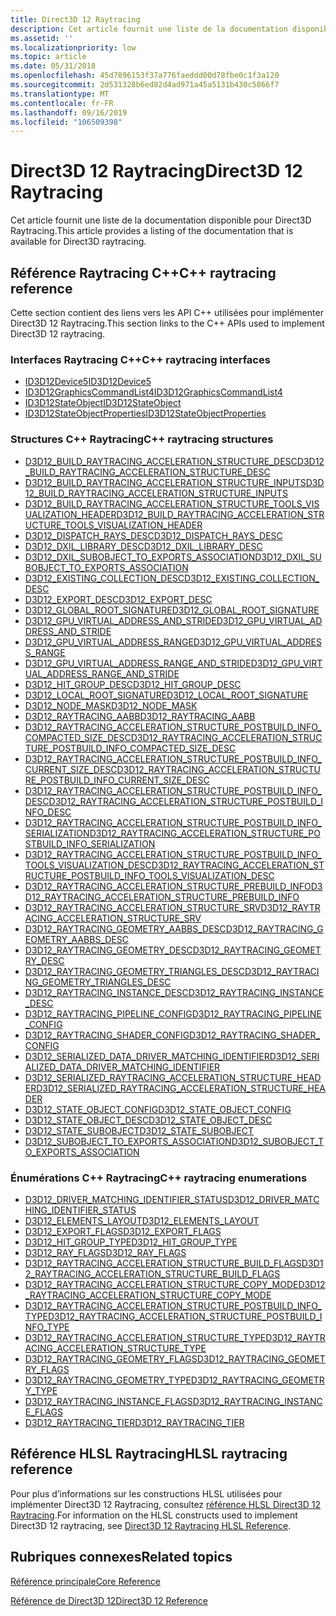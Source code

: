 ```yaml
---
title: Direct3D 12 Raytracing
description: Cet article fournit une liste de la documentation disponible pour Direct3D Raytracing.
ms.assetid: ''
ms.localizationpriority: low
ms.topic: article
ms.date: 05/31/2018
ms.openlocfilehash: 45d7896153f37a776faeddd00d78fbe0c1f3a120
ms.sourcegitcommit: 2d531328b6ed82d4ad971a45a5131b430c5866f7
ms.translationtype: MT
ms.contentlocale: fr-FR
ms.lasthandoff: 09/16/2019
ms.locfileid: "106509398"
---
```

# <a name="direct3d-12-raytracing"></a><span data-ttu-id="ad225-103">Direct3D 12 Raytracing</span><span class="sxs-lookup"><span data-stu-id="ad225-103">Direct3D 12 Raytracing</span></span>

<span data-ttu-id="ad225-104">Cet article fournit une liste de la documentation disponible pour Direct3D Raytracing.</span><span class="sxs-lookup"><span data-stu-id="ad225-104">This article provides a listing of the documentation that is available for Direct3D raytracing.</span></span>

## <a name="c-raytracing-reference"></a><span data-ttu-id="ad225-105">Référence Raytracing C++</span><span class="sxs-lookup"><span data-stu-id="ad225-105">C++ raytracing reference</span></span>

<span data-ttu-id="ad225-106">Cette section contient des liens vers les API C++ utilisées pour implémenter Direct3D 12 Raytracing.</span><span class="sxs-lookup"><span data-stu-id="ad225-106">This section links to the C++ APIs used to implement Direct3D 12 raytracing.</span></span>

### <a name="c-raytracing-interfaces"></a><span data-ttu-id="ad225-107">Interfaces Raytracing C++</span><span class="sxs-lookup"><span data-stu-id="ad225-107">C++ raytracing interfaces</span></span>

* [<span data-ttu-id="ad225-108">ID3D12Device5</span><span class="sxs-lookup"><span data-stu-id="ad225-108">ID3D12Device5</span></span>](/windows/desktop/api/d3d12/nn-d3d12-id3d12device5)
* [<span data-ttu-id="ad225-109">ID3D12GraphicsCommandList4</span><span class="sxs-lookup"><span data-stu-id="ad225-109">ID3D12GraphicsCommandList4</span></span>](/windows/desktop/api/d3d12/nn-d3d12-id3d12graphicscommandlist4)
* [<span data-ttu-id="ad225-110">ID3D12StateObject</span><span class="sxs-lookup"><span data-stu-id="ad225-110">ID3D12StateObject</span></span>](/windows/desktop/api/d3d12/nn-d3d12-id3d12stateobject)
* [<span data-ttu-id="ad225-111">ID3D12StateObjectProperties</span><span class="sxs-lookup"><span data-stu-id="ad225-111">ID3D12StateObjectProperties</span></span>](/windows/desktop/api/d3d12/nn-d3d12-id3d12stateobjectproperties)


### <a name="c-raytracing-structures"></a><span data-ttu-id="ad225-112">Structures C++ Raytracing</span><span class="sxs-lookup"><span data-stu-id="ad225-112">C++ raytracing structures</span></span>


* [<span data-ttu-id="ad225-113">D3D12_BUILD_RAYTRACING_ACCELERATION_STRUCTURE_DESC</span><span class="sxs-lookup"><span data-stu-id="ad225-113">D3D12_BUILD_RAYTRACING_ACCELERATION_STRUCTURE_DESC</span></span>](/windows/desktop/api/d3d12/ns-d3d12-d3d12_build_raytracing_acceleration_structure_desc)
* [<span data-ttu-id="ad225-114">D3D12_BUILD_RAYTRACING_ACCELERATION_STRUCTURE_INPUTS</span><span class="sxs-lookup"><span data-stu-id="ad225-114">D3D12_BUILD_RAYTRACING_ACCELERATION_STRUCTURE_INPUTS</span></span>](/windows/desktop/api/d3d12/ns-d3d12-d3d12_build_raytracing_acceleration_structure_inputs)
* [<span data-ttu-id="ad225-115">D3D12_BUILD_RAYTRACING_ACCELERATION_STRUCTURE_TOOLS_VISUALIZATION_HEADER</span><span class="sxs-lookup"><span data-stu-id="ad225-115">D3D12_BUILD_RAYTRACING_ACCELERATION_STRUCTURE_TOOLS_VISUALIZATION_HEADER</span></span>](/windows/desktop/api/d3d12/ns-d3d12-d3d12_build_raytracing_acceleration_structure_tools_visualization_header)
* [<span data-ttu-id="ad225-116">D3D12_DISPATCH_RAYS_DESC</span><span class="sxs-lookup"><span data-stu-id="ad225-116">D3D12_DISPATCH_RAYS_DESC</span></span>](/windows/desktop/api/d3d12/ns-d3d12-d3d12_dispatch_rays_desc)
* [<span data-ttu-id="ad225-117">D3D12_DXIL_LIBRARY_DESC</span><span class="sxs-lookup"><span data-stu-id="ad225-117">D3D12_DXIL_LIBRARY_DESC</span></span>](/windows/desktop/api/d3d12/ns-d3d12-d3d12_dxil_library_desc)
* [<span data-ttu-id="ad225-118">D3D12_DXIL_SUBOBJECT_TO_EXPORTS_ASSOCIATION</span><span class="sxs-lookup"><span data-stu-id="ad225-118">D3D12_DXIL_SUBOBJECT_TO_EXPORTS_ASSOCIATION</span></span>](/windows/desktop/api/d3d12/ns-d3d12-d3d12_dxil_subobject_to_exports_association)
* [<span data-ttu-id="ad225-119">D3D12_EXISTING_COLLECTION_DESC</span><span class="sxs-lookup"><span data-stu-id="ad225-119">D3D12_EXISTING_COLLECTION_DESC</span></span>](/windows/desktop/api/d3d12/ns-d3d12-d3d12_existing_collection_desc)
* [<span data-ttu-id="ad225-120">D3D12_EXPORT_DESC</span><span class="sxs-lookup"><span data-stu-id="ad225-120">D3D12_EXPORT_DESC</span></span>](/windows/desktop/api/d3d12/ns-d3d12-d3d12_existing_collection_desc)
* [<span data-ttu-id="ad225-121">D3D12_GLOBAL_ROOT_SIGNATURE</span><span class="sxs-lookup"><span data-stu-id="ad225-121">D3D12_GLOBAL_ROOT_SIGNATURE</span></span>](/windows/desktop/api/d3d12/ns-d3d12-d3d12_global_root_signature)
* [<span data-ttu-id="ad225-122">D3D12_GPU_VIRTUAL_ADDRESS_AND_STRIDE</span><span class="sxs-lookup"><span data-stu-id="ad225-122">D3D12_GPU_VIRTUAL_ADDRESS_AND_STRIDE</span></span>](/windows/desktop/api/d3d12/ns-d3d12-d3d12_gpu_virtual_address_and_stride)
* [<span data-ttu-id="ad225-123">D3D12_GPU_VIRTUAL_ADDRESS_RANGE</span><span class="sxs-lookup"><span data-stu-id="ad225-123">D3D12_GPU_VIRTUAL_ADDRESS_RANGE</span></span>](/windows/desktop/api/d3d12/ns-d3d12-d3d12_gpu_virtual_address_range)
* [<span data-ttu-id="ad225-124">D3D12_GPU_VIRTUAL_ADDRESS_RANGE_AND_STRIDE</span><span class="sxs-lookup"><span data-stu-id="ad225-124">D3D12_GPU_VIRTUAL_ADDRESS_RANGE_AND_STRIDE</span></span>](/windows/desktop/api/d3d12/ns-d3d12-d3d12_gpu_virtual_address_range_and_stride)
* [<span data-ttu-id="ad225-125">D3D12_HIT_GROUP_DESC</span><span class="sxs-lookup"><span data-stu-id="ad225-125">D3D12_HIT_GROUP_DESC</span></span>](/windows/desktop/api/d3d12/ns-d3d12-d3d12_hit_group_desc)
* [<span data-ttu-id="ad225-126">D3D12_LOCAL_ROOT_SIGNATURE</span><span class="sxs-lookup"><span data-stu-id="ad225-126">D3D12_LOCAL_ROOT_SIGNATURE</span></span>](/windows/desktop/api/d3d12/ns-d3d12-d3d12_local_root_signature)
* [<span data-ttu-id="ad225-127">D3D12_NODE_MASK</span><span class="sxs-lookup"><span data-stu-id="ad225-127">D3D12_NODE_MASK</span></span>](/windows/desktop/api/d3d12/ns-d3d12-d3d12_node_mask)
* [<span data-ttu-id="ad225-128">D3D12_RAYTRACING_AABB</span><span class="sxs-lookup"><span data-stu-id="ad225-128">D3D12_RAYTRACING_AABB</span></span>](/windows/desktop/api/d3d12/ns-d3d12-d3d12_raytracing_aabb)
* [<span data-ttu-id="ad225-129">D3D12_RAYTRACING_ACCELERATION_STRUCTURE_POSTBUILD_INFO_COMPACTED_SIZE_DESC</span><span class="sxs-lookup"><span data-stu-id="ad225-129">D3D12_RAYTRACING_ACCELERATION_STRUCTURE_POSTBUILD_INFO_COMPACTED_SIZE_DESC</span></span>](/windows/desktop/api/d3d12/ns-d3d12-d3d12_raytracing_acceleration_structure_postbuild_info_compacted_size_desc)
* [<span data-ttu-id="ad225-130">D3D12_RAYTRACING_ACCELERATION_STRUCTURE_POSTBUILD_INFO_CURRENT_SIZE_DESC</span><span class="sxs-lookup"><span data-stu-id="ad225-130">D3D12_RAYTRACING_ACCELERATION_STRUCTURE_POSTBUILD_INFO_CURRENT_SIZE_DESC</span></span>](/windows/desktop/api/d3d12/ns-d3d12-d3d12_raytracing_acceleration_structure_postbuild_info_current_size_desc)
* [<span data-ttu-id="ad225-131">D3D12_RAYTRACING_ACCELERATION_STRUCTURE_POSTBUILD_INFO_DESC</span><span class="sxs-lookup"><span data-stu-id="ad225-131">D3D12_RAYTRACING_ACCELERATION_STRUCTURE_POSTBUILD_INFO_DESC</span></span>](/windows/desktop/api/d3d12/ns-d3d12-d3d12_raytracing_acceleration_structure_postbuild_info_desc)
* [<span data-ttu-id="ad225-132">D3D12_RAYTRACING_ACCELERATION_STRUCTURE_POSTBUILD_INFO_SERIALIZATION</span><span class="sxs-lookup"><span data-stu-id="ad225-132">D3D12_RAYTRACING_ACCELERATION_STRUCTURE_POSTBUILD_INFO_SERIALIZATION</span></span>](/windows/desktop/api/d3d12/ns-d3d12-d3d12_raytracing_acceleration_structure_postbuild_info_serialization_desc)
* [<span data-ttu-id="ad225-133">D3D12_RAYTRACING_ACCELERATION_STRUCTURE_POSTBUILD_INFO_TOOLS_VISUALIZATION_DESC</span><span class="sxs-lookup"><span data-stu-id="ad225-133">D3D12_RAYTRACING_ACCELERATION_STRUCTURE_POSTBUILD_INFO_TOOLS_VISUALIZATION_DESC</span></span>](/windows/desktop/api/d3d12/ns-d3d12-d3d12_raytracing_acceleration_structure_postbuild_info_tools_visualization_desc)
* [<span data-ttu-id="ad225-134">D3D12_RAYTRACING_ACCELERATION_STRUCTURE_PREBUILD_INFO</span><span class="sxs-lookup"><span data-stu-id="ad225-134">D3D12_RAYTRACING_ACCELERATION_STRUCTURE_PREBUILD_INFO</span></span>](/windows/desktop/api/d3d12/ns-d3d12-d3d12_raytracing_acceleration_structure_prebuild_info)
* [<span data-ttu-id="ad225-135">D3D12_RAYTRACING_ACCELERATION_STRUCTURE_SRV</span><span class="sxs-lookup"><span data-stu-id="ad225-135">D3D12_RAYTRACING_ACCELERATION_STRUCTURE_SRV</span></span>](/windows/desktop/api/d3d12/ns-d3d12-d3d12_raytracing_acceleration_structure_srv)
* [<span data-ttu-id="ad225-136">D3D12_RAYTRACING_GEOMETRY_AABBS_DESC</span><span class="sxs-lookup"><span data-stu-id="ad225-136">D3D12_RAYTRACING_GEOMETRY_AABBS_DESC</span></span>](/windows/desktop/api/d3d12/ns-d3d12-d3d12_raytracing_geometry_aabbs_desc)
* [<span data-ttu-id="ad225-137">D3D12_RAYTRACING_GEOMETRY_DESC</span><span class="sxs-lookup"><span data-stu-id="ad225-137">D3D12_RAYTRACING_GEOMETRY_DESC</span></span>](/windows/desktop/api/d3d12/ns-d3d12-d3d12_raytracing_geometry_desc)
* [<span data-ttu-id="ad225-138">D3D12_RAYTRACING_GEOMETRY_TRIANGLES_DESC</span><span class="sxs-lookup"><span data-stu-id="ad225-138">D3D12_RAYTRACING_GEOMETRY_TRIANGLES_DESC</span></span>](/windows/desktop/api/d3d12/ns-d3d12-d3d12_raytracing_geometry_triangles_desc)
* [<span data-ttu-id="ad225-139">D3D12_RAYTRACING_INSTANCE_DESC</span><span class="sxs-lookup"><span data-stu-id="ad225-139">D3D12_RAYTRACING_INSTANCE_DESC</span></span>](/windows/desktop/api/d3d12/ns-d3d12-d3d12_raytracing_instance_desc)
* [<span data-ttu-id="ad225-140">D3D12_RAYTRACING_PIPELINE_CONFIG</span><span class="sxs-lookup"><span data-stu-id="ad225-140">D3D12_RAYTRACING_PIPELINE_CONFIG</span></span>](/windows/desktop/api/d3d12/ns-d3d12-d3d12_raytracing_pipeline_config)
* [<span data-ttu-id="ad225-141">D3D12_RAYTRACING_SHADER_CONFIG</span><span class="sxs-lookup"><span data-stu-id="ad225-141">D3D12_RAYTRACING_SHADER_CONFIG</span></span>](/windows/desktop/api/d3d12/ns-d3d12-d3d12_raytracing_shader_config)
* [<span data-ttu-id="ad225-142">D3D12_SERIALIZED_DATA_DRIVER_MATCHING_IDENTIFIER</span><span class="sxs-lookup"><span data-stu-id="ad225-142">D3D12_SERIALIZED_DATA_DRIVER_MATCHING_IDENTIFIER</span></span>](/windows/desktop/api/d3d12/ns-d3d12-d3d12_serialized_data_driver_matching_identifier)
* [<span data-ttu-id="ad225-143">D3D12_SERIALIZED_RAYTRACING_ACCELERATION_STRUCTURE_HEADER</span><span class="sxs-lookup"><span data-stu-id="ad225-143">D3D12_SERIALIZED_RAYTRACING_ACCELERATION_STRUCTURE_HEADER</span></span>](/windows/desktop/api/d3d12/ns-d3d12-d3d12_serialized_raytracing_acceleration_structure_header)
* [<span data-ttu-id="ad225-144">D3D12_STATE_OBJECT_CONFIG</span><span class="sxs-lookup"><span data-stu-id="ad225-144">D3D12_STATE_OBJECT_CONFIG</span></span>](/windows/desktop/api/d3d12/ns-d3d12-d3d12_state_object_config)
* [<span data-ttu-id="ad225-145">D3D12_STATE_OBJECT_DESC</span><span class="sxs-lookup"><span data-stu-id="ad225-145">D3D12_STATE_OBJECT_DESC</span></span>](/windows/desktop/api/d3d12/ns-d3d12-d3d12_state_object_desc)
* [<span data-ttu-id="ad225-146">D3D12_STATE_SUBOBJECT</span><span class="sxs-lookup"><span data-stu-id="ad225-146">D3D12_STATE_SUBOBJECT</span></span>](/windows/desktop/api/d3d12/ns-d3d12-d3d12_state_subobject)
* [<span data-ttu-id="ad225-147">D3D12_SUBOBJECT_TO_EXPORTS_ASSOCIATION</span><span class="sxs-lookup"><span data-stu-id="ad225-147">D3D12_SUBOBJECT_TO_EXPORTS_ASSOCIATION</span></span>](/windows/desktop/api/d3d12/ns-d3d12-d3d12_subobject_to_exports_association)
 

### <a name="c-raytracing-enumerations"></a><span data-ttu-id="ad225-148">Énumérations C++ Raytracing</span><span class="sxs-lookup"><span data-stu-id="ad225-148">C++ raytracing enumerations</span></span>

* [<span data-ttu-id="ad225-149">D3D12_DRIVER_MATCHING_IDENTIFIER_STATUS</span><span class="sxs-lookup"><span data-stu-id="ad225-149">D3D12_DRIVER_MATCHING_IDENTIFIER_STATUS</span></span>](/windows/desktop/api/d3d12/ne-d3d12-d3d12_driver_matching_identifier_status)
* [<span data-ttu-id="ad225-150">D3D12_ELEMENTS_LAYOUT</span><span class="sxs-lookup"><span data-stu-id="ad225-150">D3D12_ELEMENTS_LAYOUT</span></span>](/windows/desktop/api/d3d12/ne-d3d12-d3d12_elements_layout)
* [<span data-ttu-id="ad225-151">D3D12_EXPORT_FLAGS</span><span class="sxs-lookup"><span data-stu-id="ad225-151">D3D12_EXPORT_FLAGS</span></span>](/windows/desktop/api/d3d12/ne-d3d12-d3d12_export_flags)
* [<span data-ttu-id="ad225-152">D3D12_HIT_GROUP_TYPE</span><span class="sxs-lookup"><span data-stu-id="ad225-152">D3D12_HIT_GROUP_TYPE</span></span>](/windows/desktop/api/d3d12/ne-d3d12-d3d12_hit_group_type)
* [<span data-ttu-id="ad225-153">D3D12_RAY_FLAGS</span><span class="sxs-lookup"><span data-stu-id="ad225-153">D3D12_RAY_FLAGS</span></span>](/windows/desktop/api/d3d12/ne-d3d12-d3d12_ray_flags)
* [<span data-ttu-id="ad225-154">D3D12_RAYTRACING_ACCELERATION_STRUCTURE_BUILD_FLAGS</span><span class="sxs-lookup"><span data-stu-id="ad225-154">D3D12_RAYTRACING_ACCELERATION_STRUCTURE_BUILD_FLAGS</span></span>](/windows/desktop/api/d3d12/ne-d3d12-d3d12_raytracing_acceleration_structure_build_flags)
* [<span data-ttu-id="ad225-155">D3D12_RAYTRACING_ACCELERATION_STRUCTURE_COPY_MODE</span><span class="sxs-lookup"><span data-stu-id="ad225-155">D3D12_RAYTRACING_ACCELERATION_STRUCTURE_COPY_MODE</span></span>](/windows/desktop/api/d3d12/ne-d3d12-d3d12_raytracing_acceleration_structure_copy_mode)
* [<span data-ttu-id="ad225-156">D3D12_RAYTRACING_ACCELERATION_STRUCTURE_POSTBUILD_INFO_TYPE</span><span class="sxs-lookup"><span data-stu-id="ad225-156">D3D12_RAYTRACING_ACCELERATION_STRUCTURE_POSTBUILD_INFO_TYPE</span></span>](/windows/desktop/api/d3d12/ne-d3d12-d3d12_raytracing_acceleration_structure_postbuild_info_type)
* [<span data-ttu-id="ad225-157">D3D12_RAYTRACING_ACCELERATION_STRUCTURE_TYPE</span><span class="sxs-lookup"><span data-stu-id="ad225-157">D3D12_RAYTRACING_ACCELERATION_STRUCTURE_TYPE</span></span>](/windows/desktop/api/d3d12/ne-d3d12-d3d12_raytracing_acceleration_structure_type)
* [<span data-ttu-id="ad225-158">D3D12_RAYTRACING_GEOMETRY_FLAGS</span><span class="sxs-lookup"><span data-stu-id="ad225-158">D3D12_RAYTRACING_GEOMETRY_FLAGS</span></span>](/windows/desktop/api/d3d12/ne-d3d12-d3d12_raytracing_geometry_flags)
* [<span data-ttu-id="ad225-159">D3D12_RAYTRACING_GEOMETRY_TYPE</span><span class="sxs-lookup"><span data-stu-id="ad225-159">D3D12_RAYTRACING_GEOMETRY_TYPE</span></span>](/windows/desktop/api/d3d12/ne-d3d12-d3d12_raytracing_geometry_type)
* [<span data-ttu-id="ad225-160">D3D12_RAYTRACING_INSTANCE_FLAGS</span><span class="sxs-lookup"><span data-stu-id="ad225-160">D3D12_RAYTRACING_INSTANCE_FLAGS</span></span>](/windows/desktop/api/d3d12/ne-d3d12-d3d12_raytracing_instance_flags)
* [<span data-ttu-id="ad225-161">D3D12_RAYTRACING_TIER</span><span class="sxs-lookup"><span data-stu-id="ad225-161">D3D12_RAYTRACING_TIER</span></span>](/windows/desktop/api/d3d12/ne-d3d12-d3d12_raytracing_tier)

## <a name="hlsl-raytracing-reference"></a><span data-ttu-id="ad225-162">Référence HLSL Raytracing</span><span class="sxs-lookup"><span data-stu-id="ad225-162">HLSL raytracing reference</span></span>

<span data-ttu-id="ad225-163">Pour plus d’informations sur les constructions HLSL utilisées pour implémenter Direct3D 12 Raytracing, consultez [référence HLSL Direct3D 12 Raytracing](direct3d-12-raytracing-hlsl-reference.md).</span><span class="sxs-lookup"><span data-stu-id="ad225-163">For information on the HLSL constructs used to implement Direct3D 12 raytracing, see [Direct3D 12 Raytracing HLSL Reference](direct3d-12-raytracing-hlsl-reference.md).</span></span>

## <a name="related-topics"></a><span data-ttu-id="ad225-164">Rubriques connexes</span><span class="sxs-lookup"><span data-stu-id="ad225-164">Related topics</span></span>

<dl> <dt>

[<span data-ttu-id="ad225-165">Référence principale</span><span class="sxs-lookup"><span data-stu-id="ad225-165">Core Reference</span></span>](direct3d-12-core-reference.md)
</dt> <dt>

[<span data-ttu-id="ad225-166">Référence de Direct3D 12</span><span class="sxs-lookup"><span data-stu-id="ad225-166">Direct3D 12 Reference</span></span>](direct3d-12-reference.md)
</dt> </dl>

 

 





